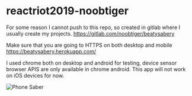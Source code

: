 # reactriot2019-noobtiger

For some reason I cannot push to this repo, so created in gitlab where I usually create my projects.
https://gitlab.com/noobtiger/beatysabery

Make sure that you are going to HTTPS on both desktop and mobile https://beatysabery.herokuapp.com/

I used chrome both on desktop and android for testing, device sensor browser APIS are only available in chrome android. This app will not work on iOS devices for now.

![Phone Saber](http://i.imgur.com/4G9UHByl.jpg)
